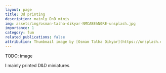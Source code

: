 ```yaml
---
layout: page
title: 3d printing
description: mainly DnD minis
img: assets/img/osman-talha-dikyar-NMCABEhN0RE-unsplash.jpg
importance: 1
category: fun
related_publications: false
attribution: Thumbnail image by [Osman Talha Dikyar](https://unsplash.com/@osmantalha?utm_content=creditCopyText&utm_medium=referral&utm_source=unsplash), on [Unsplash](https://unsplash.com/photos/a-close-up-of-a-machine-with-a-blue-light-on-it-NMCABEhN0RE?utm_content=creditCopyText&utm_medium=referral&utm_source=unsplash).
---
```


TODO: image

I mainly printed D&D miniatures.

